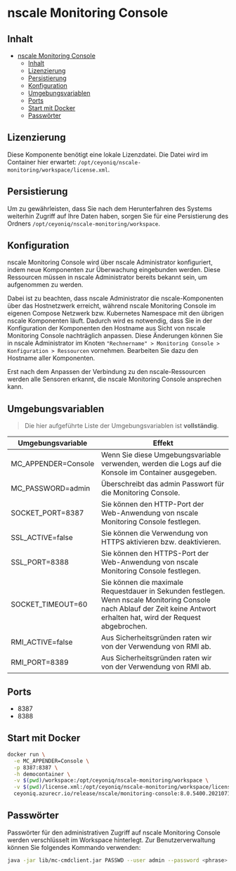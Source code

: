 # nscale Monitoring Console

## Inhalt

- [nscale Monitoring Console](#nscale-monitoring-console)
  - [Inhalt](#inhalt)
  - [Lizenzierung](#lizenzierung)
  - [Persistierung](#persistierung)
  - [Konfiguration](#konfiguration)
  - [Umgebungsvariablen](#umgebungsvariablen)
  - [Ports](#ports)
  - [Start mit Docker](#start-mit-docker)
  - [Passwörter](#passwörter)

## Lizenzierung

Diese Komponente benötigt eine lokale Lizenzdatei.
Die Datei wird im Container hier erwartet: `/opt/ceyoniq/nscale-monitoring/workspace/license.xml`.

## Persistierung

Um zu gewährleisten, dass Sie nach dem Herunterfahren des Systems weiterhin Zugriff auf Ihre Daten haben, sorgen Sie für eine Persistierung des Ordners
`/opt/ceyoniq/nscale-monitoring/workspace`.

## Konfiguration

nscale Monitoring Console wird über nscale Administrator konfiguriert, indem neue Komponenten zur Überwachung eingebunden werden.
Diese Ressourcen müssen in nscale Administrator bereits bekannt sein, um aufgenommen zu werden.

Dabei ist zu beachten, dass nscale Administrator die nscale-Komponenten über das Hostnetzwerk erreicht, während nscale Monitoring Console im eigenen Compose Netzwerk bzw. Kubernetes Namespace mit den übrigen nscale Komponenten läuft.
Dadurch wird es notwendig, dass Sie in der Konfiguration der Komponenten den Hostname aus Sicht von nscale Monitoring Console nachträglich anpassen.
Diese Änderungen können Sie in nscale Administrator im Knoten `"Rechnername" > Monitoring Console > Konfiguration > Ressourcen` vornehmen.
Bearbeiten Sie dazu den Hostname aller Komponenten.

Erst nach dem Anpassen der Verbindung zu den nscale-Ressourcen werden alle Sensoren erkannt, die nscale Monitoring Console ansprechen kann.

## Umgebungsvariablen

>Die hier aufgeführte Liste der Umgebungsvariablen ist **vollständig**.

|Umgebungsvariable | Effekt |
|---|---|
|MC_APPENDER=Console | Wenn Sie diese Umgebungsvariable verwenden, werden die Logs auf die Konsole im Container ausgegeben. |
|MC_PASSWORD=admin | Überschreibt das admin Passwort für die Monitoring Console. |
|SOCKET_PORT=8387|Sie können den HTTP-Port der Web-Anwendung von nscale Monitoring Console festlegen.|
|SSL_ACTIVE=false|Sie können die Verwendung von HTTPS aktivieren bzw. deaktivieren.|
|SSL_PORT=8388|Sie können den HTTPS-Port der Web-Anwendung von nscale Monitoring Console festlegen.|
|SOCKET_TIMEOUT=60|Sie können die maximale Requestdauer in Sekunden festlegen. Wenn nscale Monitoring Console nach Ablauf der Zeit keine Antwort erhalten hat, wird der Request abgebrochen. |
|RMI_ACTIVE=false| Aus Sicherheitsgründen raten wir von der Verwendung von RMI ab. |
|RMI_PORT=8389| Aus Sicherheitsgründen raten wir von der Verwendung von RMI ab. |

## Ports

- 8387
- 8388

## Start mit Docker

```bash
docker run \
  -e MC_APPENDER=Console \
  -p 8387:8387 \
  -h democontainer \
  -v $(pwd)/workspace:/opt/ceyoniq/nscale-monitoring/workspace \
  -v $(pwd)/license.xml:/opt/ceyoniq/nscale-monitoring/workspace/license.xml \
  ceyoniq.azurecr.io/release/nscale/monitoring-console:8.0.5400.2021071218.1061909966281
```

## Passwörter

Passwörter für den administrativen Zugriff auf nscale Monitoring Console werden verschlüsselt im Workspace hinterlegt.
Zur Benutzerverwaltung können Sie folgendes Kommando verwenden:

```bash
java -jar lib/mc-cmdclient.jar PASSWD --user admin --password <phrase> 
```
